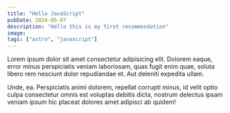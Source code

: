 ```yaml
---
title: "Hello JavaScript"
pubDate: 2024-05-07
description: "Hello this is my first recommendation"
image:
tags: ["astro", "javascript"]
---
```


Lorem ipsum dolor sit amet consectetur adipisicing elit. Dolorem eaque, error minus perspiciatis veniam laboriosam, quas fugit enim quae, soluta libero rem nesciunt dolor repudiandae et. Aut deleniti expedita ullam.

Unde, ea. Perspiciatis animi dolorem, repellat corrupti minus, id velit optio culpa consectetur omnis est voluptas debitis dicta, nostrum delectus ipsam veniam ipsum hic placeat dolores amet adipisci ab quidem!
